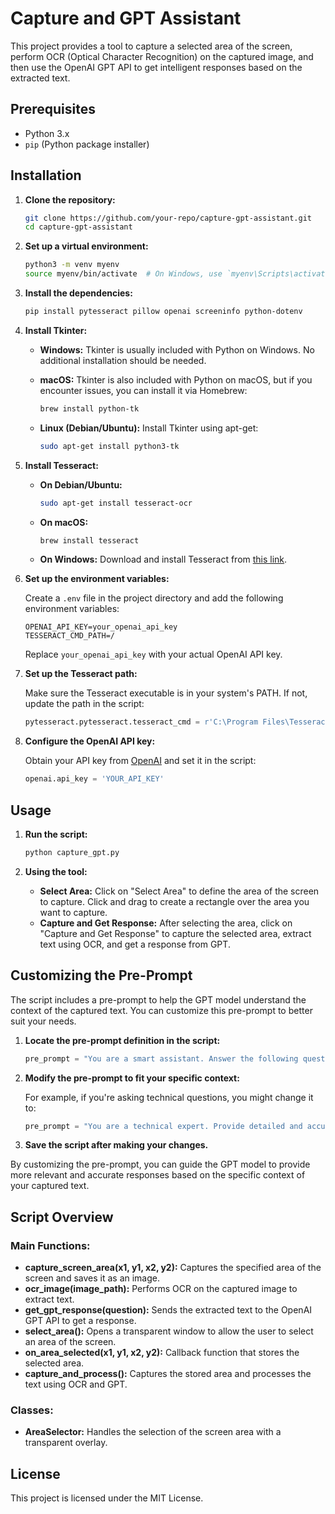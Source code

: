 # Capture and GPT Assistant

This project provides a tool to capture a selected area of the screen, perform OCR (Optical Character Recognition) on the captured image, and then use the OpenAI GPT API to get intelligent responses based on the extracted text.

## Prerequisites

- Python 3.x
- `pip` (Python package installer)

## Installation

1. **Clone the repository:**

   ```bash
   git clone https://github.com/your-repo/capture-gpt-assistant.git
   cd capture-gpt-assistant
   ```

2. **Set up a virtual environment:**

   ```bash
   python3 -m venv myenv
   source myenv/bin/activate  # On Windows, use `myenv\Scripts\activate`
   ```

3. **Install the dependencies:**

   ```bash
   pip install pytesseract pillow openai screeninfo python-dotenv
   ```

4. **Install Tkinter:**

   - **Windows:**
     Tkinter is usually included with Python on Windows. No additional installation should be needed.

   - **macOS:**
     Tkinter is also included with Python on macOS, but if you encounter issues, you can install it via Homebrew:
     ```bash
     brew install python-tk
     ```

   - **Linux (Debian/Ubuntu):**
     Install Tkinter using apt-get:
     ```bash
     sudo apt-get install python3-tk
     ```

5. **Install Tesseract:**

   - **On Debian/Ubuntu:**

     ```bash
     sudo apt-get install tesseract-ocr
     ```

   - **On macOS:**

     ```bash
     brew install tesseract
     ```

   - **On Windows:**
     Download and install Tesseract from [this link](https://github.com/tesseract-ocr/tesseract).

6. **Set up the environment variables:**

    Create a `.env` file in the project directory and add the following environment variables:
    
    ```plaintext
    OPENAI_API_KEY=your_openai_api_key
    TESSERACT_CMD_PATH=/
    ```
    
     Replace `your_openai_api_key` with your actual OpenAI API key.

7. **Set up the Tesseract path:**

   Make sure the Tesseract executable is in your system's PATH. If not, update the path in the script:

   ```python
   pytesseract.pytesseract.tesseract_cmd = r'C:\Program Files\Tesseract-OCR\tesseract.exe'  # Update if necessary
   ```

8. **Configure the OpenAI API key:**

   Obtain your API key from [OpenAI](https://platform.openai.com/account/api-keys) and set it in the script:

   ```python
   openai.api_key = 'YOUR_API_KEY'
   ```

## Usage

1. **Run the script:**

   ```bash
   python capture_gpt.py
   ```

2. **Using the tool:**

   - **Select Area:** Click on "Select Area" to define the area of the screen to capture. Click and drag to create a rectangle over the area you want to capture.
   - **Capture and Get Response:** After selecting the area, click on "Capture and Get Response" to capture the selected area, extract text using OCR, and get a response from GPT.

## Customizing the Pre-Prompt

The script includes a pre-prompt to help the GPT model understand the context of the captured text. You can customize this pre-prompt to better suit your needs.

1. **Locate the pre-prompt definition in the script:**

   ```python
   pre_prompt = "You are a smart assistant. Answer the following questions clearly and concisely:\n\n"
   ```

2. **Modify the pre-prompt to fit your specific context:**

   For example, if you're asking technical questions, you might change it to:

   ```python
   pre_prompt = "You are a technical expert. Provide detailed and accurate answers to the following questions:\n\n"
   ```

3. **Save the script after making your changes.**

By customizing the pre-prompt, you can guide the GPT model to provide more relevant and accurate responses based on the specific context of your captured text.

## Script Overview

### Main Functions:

- **capture_screen_area(x1, y1, x2, y2):** Captures the specified area of the screen and saves it as an image.
- **ocr_image(image_path):** Performs OCR on the captured image to extract text.
- **get_gpt_response(question):** Sends the extracted text to the OpenAI GPT API to get a response.
- **select_area():** Opens a transparent window to allow the user to select an area of the screen.
- **on_area_selected(x1, y1, x2, y2):** Callback function that stores the selected area.
- **capture_and_process():** Captures the stored area and processes the text using OCR and GPT.

### Classes:

- **AreaSelector:** Handles the selection of the screen area with a transparent overlay.

## License

This project is licensed under the MIT License.